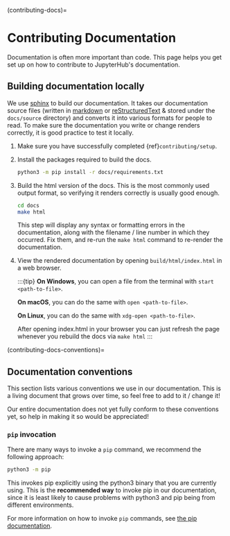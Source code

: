 (contributing-docs)=

# Contributing Documentation

Documentation is often more important than code. This page helps
you get set up on how to contribute to JupyterHub's documentation.

## Building documentation locally

We use [sphinx](https://www.sphinx-doc.org) to build our documentation. It takes
our documentation source files (written in [markdown](https://daringfireball.net/projects/markdown/) or [reStructuredText](https://www.sphinx-doc.org/en/master/usage/restructuredtext/basics.html) &
stored under the `docs/source` directory) and converts it into various
formats for people to read. To make sure the documentation you write or
change renders correctly, it is good practice to test it locally.

1. Make sure you have successfully completed {ref}`contributing/setup`.

2. Install the packages required to build the docs.

   ```bash
   python3 -m pip install -r docs/requirements.txt
   ```

3. Build the html version of the docs. This is the most commonly used
   output format, so verifying it renders correctly is usually good
   enough.

   ```bash
   cd docs
   make html
   ```

   This step will display any syntax or formatting errors in the documentation,
   along with the filename / line number in which they occurred. Fix them,
   and re-run the `make html` command to re-render the documentation.

4. View the rendered documentation by opening `build/html/index.html` in
   a web browser.

   :::{tip}
   **On Windows**, you can open a file from the terminal with `start <path-to-file>`.

   **On macOS**, you can do the same with `open <path-to-file>`.

   **On Linux**, you can do the same with `xdg-open <path-to-file>`.

   After opening index.html in your browser you can just refresh the page whenever
   you rebuild the docs via `make html`
   :::

(contributing-docs-conventions)=

## Documentation conventions

This section lists various conventions we use in our documentation. This is a
living document that grows over time, so feel free to add to it / change it!

Our entire documentation does not yet fully conform to these conventions yet,
so help in making it so would be appreciated!

### `pip` invocation

There are many ways to invoke a `pip` command, we recommend the following
approach:

```bash
python3 -m pip
```

This invokes pip explicitly using the python3 binary that you are
currently using. This is the **recommended way** to invoke pip
in our documentation, since it is least likely to cause problems
with python3 and pip being from different environments.

For more information on how to invoke `pip` commands, see
[the pip documentation](https://pip.pypa.io/en/stable/).
